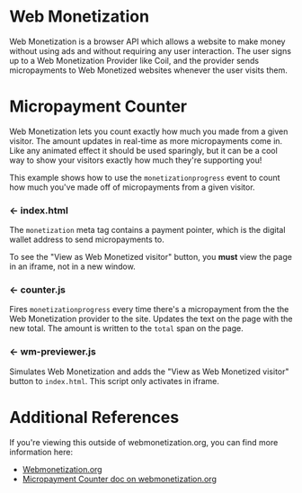 # Web Monetization

Web Monetization is a browser API which allows a website to make money without using ads and without requiring any user interaction. 
The user signs up to a Web Monetization Provider like Coil, and the provider sends micropayments to Web Monetized websites whenever the user visits them.

# Micropayment Counter

Web Monetization lets you count exactly how much you made from a given visitor. The amount updates in real-time as more micropayments come in. 
Like any animated effect it should be used sparingly, but it can be a cool way to show your visitors exactly how much they're supporting you!

This example shows how to use the `monetizationprogress` event to count how much you've made off of micropayments from a given visitor.

### ← index.html

The `monetization` meta tag contains a payment pointer, which is the digital wallet address to send micropayments to.

To see the "View as Web Monetized visitor" button, you **must** view the page in an iframe, not in a new window.

### ← counter.js

Fires `monetizationprogress` every time there's a micropayment from the the Web Monetization provider to the site. Updates the text on the page with the new total. 
The amount is written to the `total` span on the page.

### ← wm-previewer.js

Simulates Web Monetization and adds the "View as Web Monetized visitor" button to `index.html`. This script only activates in iframe.

# Additional References

If you're viewing this outside of webmonetization.org, you can find more information here:

* [Webmonetization.org](https://webmonetization.org)
* [Micropayment Counter doc on webmonetization.org](https://webmonetization.org/docs/counter)